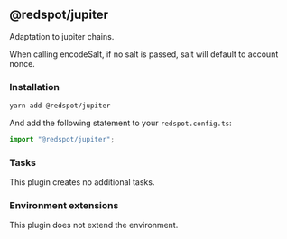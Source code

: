 ## @redspot/jupiter

Adaptation to jupiter chains.

When calling encodeSalt, if no salt is passed, salt will default to account nonce.

### Installation

```bash
yarn add @redspot/jupiter
```

And add the following statement to your `redspot.config.ts`:

```javascript
import "@redspot/jupiter";
```

### Tasks

This plugin creates no additional tasks.

### Environment extensions

This plugin does not extend the environment.
